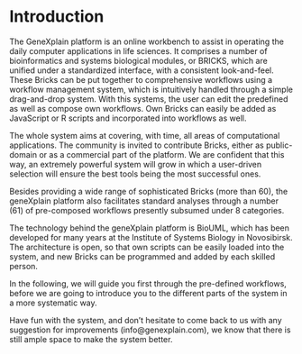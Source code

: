 # Introduction

The GeneXplain platform is an online workbench to assist in operating the daily
computer applications in life sciences. It comprises a number of bioinformatics
and systems biological modules, or BRICKS, which are unified under a
standardized interface, with a consistent look-and-feel. These Bricks can be put
together to comprehensive workflows using a workflow management system, which is
intuitively handled through a simple drag-and-drop system. With this systems,
the user can edit the predefined as well as compose own workflows. Own Bricks
can easily be added as JavaScript or R scripts and incorporated into workflows
as well.

The whole system aims at covering, with time, all areas of computational
applications. The community is invited to contribute Bricks, either as
public-domain or as a commercial part of the platform. We are confident that
this way, an extremely powerful system will grow in which a user-driven
selection will ensure the best tools being the most successful ones.

Besides providing a wide range of sophisticated Bricks (more than 60), the
geneXplain platform also facilitates standard analyses through a number (61) of
pre-composed workflows presently subsumed under 8 categories.

The technology behind the geneXplain platform is BioUML, which has been
developed for many years at the Institute of Systems Biology in Novosibirsk. The
architecture is open, so that own scripts can be easily loaded into the system,
and new Bricks can be programmed and added by each skilled person.

In the following, we will guide you first through the pre-defined workflows,
before we are going to introduce you to the different parts of the system in a
more systematic way.

Have fun with the system, and don’t hesitate to come back to us with any
suggestion for improvements (info\@genexplain.com), we know that there is still
ample space to make the system better.
